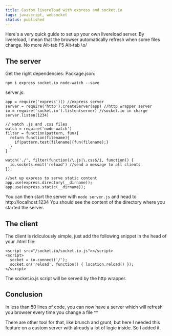 ```yaml
---
title: Custom livereload with express and socket.io
tags: javascript, websocket
status: published
---
```


Here's a very quick guide to set up your own livereload server. By livereload, I mean that the browser automatically refresh when some files change. No more Alt-tab F5 Alt-tab \o/
<h2>The server</h2>
Get the right dependencies:
Package.json:

```
npm i express socket.io node-watch --save
```

server.js:

```
app = require('express')() //express server
server = require('http').createServer(app) //http wrapper server
io = require('socket.io').listen(server) //socket.io in charge
server.listen(1234)

// watch .js and .css files
watch = require('node-watch')
filter = function(pattern, fun){
  return function(filename){
    if(pattern.test(filename){fun(filename);}
  }
}

watch('./', filter(function(/\.js|\.css$/i, function() {
  io.sockets.emit('reload') //send a message to all clients
});

//set up express to serve static content
app.use(express.directory(__dirname));
app.use(express.static(__dirname));
```

You can then start the server with `node server.js` and head to http://localhost:1234 You should see the content of the directory where you started the server.
<h2>The client</h2>
The client is ridiculously simple, just add the following snippet in the head of your .html file:

```
<script src="/socket.io/socket.io.js"></script>
<script>
  socket = io.connect('/');
  socket.on('reload', function() { location.reload() });
</script>
```

The socket.io.js script will be served by the http wrapper.
<h2>Conclusion</h2>
In less than 50 lines of code, you can now have a server which will refresh you browser every time you change a file ^^

There are other tool for that, like brunch and grunt, but here I needed this feature on a custom server with already a lot of logic inside. So I added it.